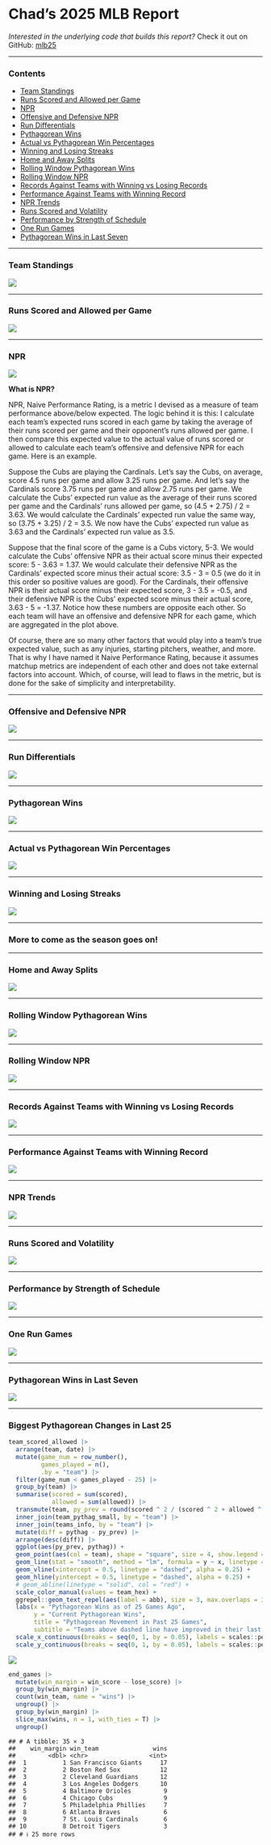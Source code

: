 Chad’s 2025 MLB Report
================

*Interested in the underlying code that builds this report?* Check it
out on GitHub:
<a href="https://github.com/chadallison/mlb25" target="_blank">mlb25</a>

------------------------------------------------------------------------

### Contents

- [Team Standings](#team-standings)
- [Runs Scored and Allowed per Game](#runs-scored-and-allowed-per-game)
- [NPR](#npr)
- [Offensive and Defensive NPR](#offensive-and-defensive-npr)
- [Run Differentials](#run-differentials)
- [Pythagorean Wins](#pythagorean-wins)
- [Actual vs Pythagorean Win
  Percentages](#actual-vs-pythagorean-win-percentages)
- [Winning and Losing Streaks](#winning-and-losing-streaks)
- [Home and Away Splits](#home-and-away-splits)
- [Rolling Window Pythagorean Wins](#rolling-window-pythagorean-wins)
- [Rolling Window NPR](#rolling-window-npr)
- [Records Against Teams with Winning vs Losing
  Records](#records-against-teams-with-winning-vs-losing-records)
- [Performance Against Teams with Winning
  Record](#performance-against-teams-with-winning-record)
- [NPR Trends](#npr-trends)
- [Runs Scored and Volatility](#runs-scored-and-volatility)
- [Performance by Strength of
  Schedule](#performance-by-strength-of-schedule)
- [One Run Games](#one-run-games)
- [Pythagorean Wins in Last Seven](#pythagorean-wins-in-last-seven)

------------------------------------------------------------------------

### Team Standings

![](README_files/figure-gfm/unnamed-chunk-4-1.png)<!-- -->

------------------------------------------------------------------------

### Runs Scored and Allowed per Game

![](README_files/figure-gfm/unnamed-chunk-5-1.png)<!-- -->

------------------------------------------------------------------------

### NPR

![](README_files/figure-gfm/unnamed-chunk-6-1.png)<!-- -->

**What is NPR?**

NPR, Naive Performance Rating, is a metric I devised as a measure of
team performance above/below expected. The logic behind it is this: I
calculate each team’s expected runs scored in each game by taking the
average of their runs scored per game and their opponent’s runs allowed
per game. I then compare this expected value to the actual value of runs
scored or allowed to calculate each team’s offensive and defensive NPR
for each game. Here is an example.

Suppose the Cubs are playing the Cardinals. Let’s say the Cubs, on
average, score 4.5 runs per game and allow 3.25 runs per game. And let’s
say the Cardinals score 3.75 runs per game and allow 2.75 runs per game.
We calculate the Cubs’ expected run value as the average of their runs
scored per game and the Cardinals’ runs allowed per game, so (4.5 +
2.75) / 2 = 3.63. We would calculate the Cardinals’ expected run value
the same way, so (3.75 + 3.25) / 2 = 3.5. We now have the Cubs’ expected
run value as 3.63 and the Cardinals’ expected run value as 3.5.

Suppose that the final score of the game is a Cubs victory, 5-3. We
would calculate the Cubs’ offensive NPR as their actual score minus
their expected score: 5 - 3.63 = 1.37. We would calculate their
defensive NPR as the Cardinals’ expected score minus their actual score:
3.5 - 3 = 0.5 (we do it in this order so positive values are good). For
the Cardinals, their offensive NPR is their actual score minus their
expected score, 3 - 3.5 = -0.5, and their defensive NPR is the Cubs’
expected score minus their actual score, 3.63 - 5 = -1.37. Notice how
these numbers are opposite each other. So each team will have an
offensive and defensive NPR for each game, which are aggregated in the
plot above.

Of course, there are so many other factors that would play into a team’s
true expected value, such as any injuries, starting pitchers, weather,
and more. That is why I have named it Naive Performance Rating, because
it assumes matchup metrics are independent of each other and does not
take external factors into account. Which, of course, will lead to flaws
in the metric, but is done for the sake of simplicity and
interpretability.

------------------------------------------------------------------------

### Offensive and Defensive NPR

![](README_files/figure-gfm/unnamed-chunk-7-1.png)<!-- -->

------------------------------------------------------------------------

### Run Differentials

![](README_files/figure-gfm/unnamed-chunk-8-1.png)<!-- -->

------------------------------------------------------------------------

### Pythagorean Wins

![](README_files/figure-gfm/unnamed-chunk-9-1.png)<!-- -->

------------------------------------------------------------------------

### Actual vs Pythagorean Win Percentages

![](README_files/figure-gfm/unnamed-chunk-10-1.png)<!-- -->

------------------------------------------------------------------------

### Winning and Losing Streaks

![](README_files/figure-gfm/unnamed-chunk-11-1.png)<!-- -->

------------------------------------------------------------------------

### More to come as the season goes on!

------------------------------------------------------------------------

### Home and Away Splits

![](README_files/figure-gfm/unnamed-chunk-12-1.png)<!-- -->

------------------------------------------------------------------------

### Rolling Window Pythagorean Wins

![](README_files/figure-gfm/unnamed-chunk-13-1.png)<!-- -->

------------------------------------------------------------------------

### Rolling Window NPR

![](README_files/figure-gfm/unnamed-chunk-14-1.png)<!-- -->

------------------------------------------------------------------------

### Records Against Teams with Winning vs Losing Records

![](README_files/figure-gfm/unnamed-chunk-15-1.png)<!-- -->

------------------------------------------------------------------------

### Performance Against Teams with Winning Record

![](README_files/figure-gfm/unnamed-chunk-16-1.png)<!-- -->

------------------------------------------------------------------------

### NPR Trends

![](README_files/figure-gfm/unnamed-chunk-17-1.png)<!-- -->

------------------------------------------------------------------------

### Runs Scored and Volatility

![](README_files/figure-gfm/unnamed-chunk-18-1.png)<!-- -->

------------------------------------------------------------------------

### Performance by Strength of Schedule

![](README_files/figure-gfm/unnamed-chunk-19-1.png)<!-- -->

------------------------------------------------------------------------

### One Run Games

![](README_files/figure-gfm/unnamed-chunk-20-1.png)<!-- -->

------------------------------------------------------------------------

### Pythagorean Wins in Last Seven

![](README_files/figure-gfm/unnamed-chunk-21-1.png)<!-- -->

------------------------------------------------------------------------

### Biggest Pythagorean Changes in Last 25

``` r
team_scored_allowed |>
  arrange(team, date) |>
  mutate(game_num = row_number(),
         games_played = n(),
         .by = "team") |>
  filter(game_num < games_played - 25) |>
  group_by(team) |>
  summarise(scored = sum(scored),
            allowed = sum(allowed)) |>
  transmute(team, py_prev = round(scored ^ 2 / (scored ^ 2 + allowed ^ 2), 3)) |>
  inner_join(team_pythag_small, by = "team") |>
  inner_join(teams_info, by = "team") |>
  mutate(diff = pythag - py_prev) |>
  arrange(desc(diff)) |>
  ggplot(aes(py_prev, pythag)) +
  geom_point(aes(col = team), shape = "square", size = 4, show.legend = F) +
  geom_line(stat = "smooth", method = "lm", formula = y ~ x, linetype = "dashed", alpha = 0.5) +
  geom_vline(xintercept = 0.5, linetype = "dashed", alpha = 0.25) +
  geom_hline(yintercept = 0.5, linetype = "dashed", alpha = 0.25) +
  # geom_abline(linetype = "solid", col = "red") +
  scale_color_manual(values = team_hex) +
  ggrepel::geom_text_repel(aes(label = abb), size = 3, max.overlaps = 30) +
  labs(x = "Pythagorean Wins as of 25 Games Ago",
       y = "Current Pythagorean Wins",
       title = "Pythagorean Movement in Past 25 Games",
       subtitle = "Teams above dashed line have improved in their last 25 relative to other teams") +
  scale_x_continuous(breaks = seq(0, 1, by = 0.05), labels = scales::percent) +
  scale_y_continuous(breaks = seq(0, 1, by = 0.05), labels = scales::percent)
```

![](README_files/figure-gfm/unnamed-chunk-22-1.png)<!-- -->

``` r
end_games |>
  mutate(win_margin = win_score - lose_score) |>
  group_by(win_margin) |>
  count(win_team, name = "wins") |>
  ungroup() |>
  group_by(win_margin) |>
  slice_max(wins, n = 1, with_ties = T) |>
  ungroup()
```

    ## # A tibble: 35 × 3
    ##    win_margin win_team               wins
    ##         <dbl> <chr>                 <int>
    ##  1          1 San Francisco Giants     17
    ##  2          2 Boston Red Sox           12
    ##  3          2 Cleveland Guardians      12
    ##  4          3 Los Angeles Dodgers      10
    ##  5          4 Baltimore Orioles         9
    ##  6          4 Chicago Cubs              9
    ##  7          5 Philadelphia Phillies     7
    ##  8          6 Atlanta Braves            6
    ##  9          7 St. Louis Cardinals       6
    ## 10          8 Detroit Tigers            3
    ## # ℹ 25 more rows
